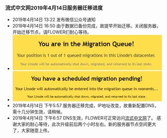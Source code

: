 ### 流式中文网2019年4月14日服务器迁移进度
- 2019年4月14日 13:22 发布微信公众号通知
- 2019年4月14日 16:50 由于数据已备份完成，故提早开始迁移。关闭服务器，开始迁移节点，请FLOWER们耐心等待。
- ![migrate](2019-04-14_165459.png)
- ![migrate2](2019-04-14_165729.png)
- 2019年4月14日 下午5:57 服务器迁移完成，IP地址改变，故重新配置DNS，需十几分钟生效，请稍候。
- 2019年4月14日 下午6:57 DNS生效，FLOWER可正常访问[流式中文网](http://www.flowcyto.cn)了。
感谢大家的耐心等待，此次升级前后两个小时左右。新的服务器节点空间更大了，大家随意上传。

